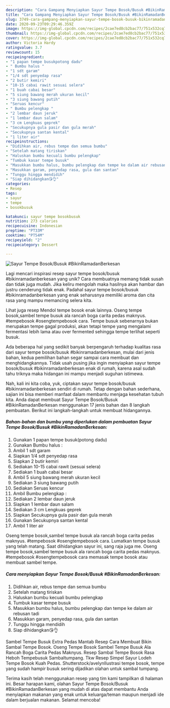 ```yaml
---
description: "Cara Gampang Menyiapkan Sayur Tempe Bosok/Busuk #BikinRamadanBerkesan, Menggugah Selera"
title: "Cara Gampang Menyiapkan Sayur Tempe Bosok/Busuk #BikinRamadanBerkesan, Menggugah Selera"
slug: 3749-cara-gampang-menyiapkan-sayur-tempe-bosok-busuk-bikinramadanberkesan-menggugah-selera
date: 2020-09-23T09:29:46.359Z
image: https://img-global.cpcdn.com/recipes/2cae7ed8cb2bac77/751x532cq70/sayur-tempe-bosokbusuk-bikinramadanberkesan-foto-resep-utama.jpg
thumbnail: https://img-global.cpcdn.com/recipes/2cae7ed8cb2bac77/751x532cq70/sayur-tempe-bosokbusuk-bikinramadanberkesan-foto-resep-utama.jpg
cover: https://img-global.cpcdn.com/recipes/2cae7ed8cb2bac77/751x532cq70/sayur-tempe-bosokbusuk-bikinramadanberkesan-foto-resep-utama.jpg
author: Victoria Hardy
ratingvalue: 3.7
reviewcount: 15
recipeingredient:
- "1 papan tempe busukpotong dadu"
- " Bumbu halus "
- "1 sdt garam"
- "1/4 sdt penyedap rasa"
- "2 butir kemiri"
- "10-15 cabai rawit sesuai selera"
- "1 buah cabai besar"
- "5 siung bawang merah ukuran kecil"
- "3 siung bawang putih"
- "Seruas kencur"
- " Bumbu pelengkap "
- "2 lembar daun jeruk"
- "1 lembar daun salam"
- "3 cm Lengkuas geprek"
- "Secukupnya gula pasir dan gula merah"
- "Secukupnya santan kental"
- "1 liter air"
recipeinstructions:
- "Didihkan air, rebus tempe dan semua bumbu"
- "Setelah matang tiriskan"
- "Haluskan bumbu kecuali bumbu pelengkap"
- "Tumbuk kasar tempe busuk"
- "Masukkan bumbu halus, bumbu pelengkap dan tempe ke dalam air rebusan tadi"
- "Masukkan garam, penyedap rasa, gula dan santan"
- "Tunggu hingga mendidih"
- "Siap dihidangkan😘👌"
categories:
- Resep
tags:
- sayur
- tempe
- bosokbusuk

katakunci: sayur tempe bosokbusuk 
nutrition: 273 calories
recipecuisine: Indonesian
preptime: "PT33M"
cooktime: "PT54M"
recipeyield: "2"
recipecategory: Dessert

---
```



![Sayur Tempe Bosok/Busuk #BikinRamadanBerkesan](https://img-global.cpcdn.com/recipes/2cae7ed8cb2bac77/751x532cq70/sayur-tempe-bosokbusuk-bikinramadanberkesan-foto-resep-utama.jpg)

Lagi mencari inspirasi resep sayur tempe bosok/busuk #bikinramadanberkesan yang unik? Cara membuatnya memang tidak susah dan tidak juga mudah. Jika keliru mengolah maka hasilnya akan hambar dan justru cenderung tidak enak. Padahal sayur tempe bosok/busuk #bikinramadanberkesan yang enak seharusnya memiliki aroma dan cita rasa yang mampu memancing selera kita.

Lihat juga resep Mendol tempe bosok enak lainnya. Oseng tempe bosok,sambel tempe busuk ala rancah boga carita pedas maknyus. #tempebosok #osengtempebosok cara. Tempe busuk sebenarnya bukan merupakan tempe gagal produksi, akan tetapi tempe yang mengalami fermentasi lebih lama atau over fermented sehingga tempe terlihat seperti busuk.

Ada beberapa hal yang sedikit banyak berpengaruh terhadap kualitas rasa dari sayur tempe bosok/busuk #bikinramadanberkesan, mulai dari jenis bahan, kedua pemilihan bahan segar sampai cara membuat dan menghidangkannya. Tidak usah pusing jika ingin menyiapkan sayur tempe bosok/busuk #bikinramadanberkesan enak di rumah, karena asal sudah tahu triknya maka hidangan ini mampu menjadi suguhan istimewa.


Nah, kali ini kita coba, yuk, ciptakan sayur tempe bosok/busuk #bikinramadanberkesan sendiri di rumah. Tetap dengan bahan sederhana, sajian ini bisa memberi manfaat dalam membantu menjaga kesehatan tubuh kita. Anda dapat membuat Sayur Tempe Bosok/Busuk #BikinRamadanBerkesan menggunakan 17 jenis bahan dan 8 langkah pembuatan. Berikut ini langkah-langkah untuk membuat hidangannya.

<!--inarticleads1-->

##### Bahan-bahan dan bumbu yang diperlukan dalam pembuatan Sayur Tempe Bosok/Busuk #BikinRamadanBerkesan:

1. Gunakan 1 papan tempe busuk(potong dadu)
1. Gunakan  Bumbu halus :
1. Ambil 1 sdt garam
1. Siapkan 1/4 sdt penyedap rasa
1. Siapkan 2 butir kemiri
1. Sediakan 10-15 cabai rawit (sesuai selera)
1. Sediakan 1 buah cabai besar
1. Ambil 5 siung bawang merah ukuran kecil
1. Sediakan 3 siung bawang putih
1. Sediakan Seruas kencur
1. Ambil  Bumbu pelengkap :
1. Sediakan 2 lembar daun jeruk
1. Siapkan 1 lembar daun salam
1. Sediakan 3 cm Lengkuas geprek
1. Siapkan Secukupnya gula pasir dan gula merah
1. Gunakan Secukupnya santan kental
1. Ambil 1 liter air


Oseng tempe bosok,sambel tempe busuk ala rancah boga carita pedas maknyus. #tempebosok #osengtempebosok cara. Lumatkan tempe busuk yang telah matang. Saat dihidangkan sayur ini, sang raja juga me. Oseng tempe bosok,sambel tempe busuk ala rancah boga carita pedas maknyus. #tempebosok #osengtempebosok cara memasak tempe bosok atau membuat sambel tempe. 

<!--inarticleads2-->

##### Cara menyiapkan Sayur Tempe Bosok/Busuk #BikinRamadanBerkesan:

1. Didihkan air, rebus tempe dan semua bumbu
1. Setelah matang tiriskan
1. Haluskan bumbu kecuali bumbu pelengkap
1. Tumbuk kasar tempe busuk
1. Masukkan bumbu halus, bumbu pelengkap dan tempe ke dalam air rebusan tadi
1. Masukkan garam, penyedap rasa, gula dan santan
1. Tunggu hingga mendidih
1. Siap dihidangkan😘👌


Sambel Tempe Busuk Extra Pedas Mantab Resep Cara Membuat Bikin Sambal Tempe Bosok. Oseng Tempe Bosok Sambel Tempe Busuk Ala Rancah Boga Carita Pedas Maknyus. Resep Sambal Tempe Bosok Rasa Heboh Tempebusuk Sambaltumpang. Tkw Resep Simpel Sayur Lodeh Tempe Bosok Kuah Pedas. Shutterstock/avelynIlustrasi tempe bosok, tempe yang sudah hampir busuk sering dijadikan olahan untuk sambal tumpang. 

Terima kasih telah menggunakan resep yang tim kami tampilkan di halaman ini. Besar harapan kami, olahan Sayur Tempe Bosok/Busuk #BikinRamadanBerkesan yang mudah di atas dapat membantu Anda menyiapkan makanan yang enak untuk keluarga/teman maupun menjadi ide dalam berjualan makanan. Selamat mencoba!
